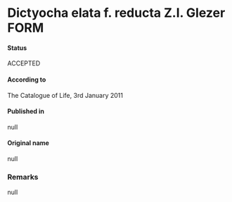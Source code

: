 Dictyocha elata f. reducta Z.I. Glezer FORM
=======

#### Status
ACCEPTED

#### According to
The Catalogue of Life, 3rd January 2011

#### Published in
null

#### Original name
null

### Remarks
null